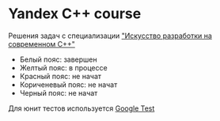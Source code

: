 # Yandex C++ course
Решения задач с специализации ["Искусство разработки на современном C++"](https://www.coursera.org/specializations/c-plus-plus-modern-development)

- Белый пояс: завершен
- Желтый пояс: в процессе
- Красный пояс: не начат
- Кориченевый пояс: не начат
- Черный пояс: не начат

Для юнит тестов используется [Google Test](https://github.com/google/googletest)